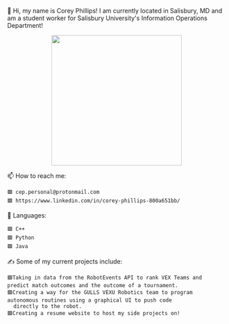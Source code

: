 
👋 Hi, my name is Corey Phillips! I am currently located in Salisbury, MD and am a student worker for Salisbury University's Information Operations Department!
<div id="header" align="center">
  <img src="https://media.giphy.com/media/1GEATImIxEXVR79Dhk/giphy.gif" width="300"/>
</div>

📫 How to reach me:

    🟪 cep.personal@protonmail.com
    🟪 https://www.linkedin.com/in/corey-phillips-800a651bb/

:rocket: Languages:

    🟪 C++
    🟪 Python
    🟪 Java
    
:writing_hand: Some of my current projects include:

    🟪Taking in data from the RobotEvents API to rank VEX Teams and predict match outcomes and the outcome of a tournament.
    🟪Creating a way for the GULLS VEXU Robotics team to program autonomous routines using a graphical UI to push code 
      directly to the robot.
    🟪Creating a resume website to host my side projects on!
    
<!---
cphillips13/cphillips13 is a ✨ special ✨ repository because its `README.md` (this file) appears on your GitHub profile.
You can click the Preview link to take a look at your changes.
--->
